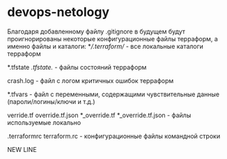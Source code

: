 # devops-netology
Благодаря добавленному файлу .gitignore в будущем будут проигнорированы некоторые конфигурационные файлы терраформ, а именно файлы и каталоги:
**/.terraform/* - все локальные каталоги терраформ

*.tfstate
*.tfstate.* - файлы состояний терраформ 

crash.log - файл с логом критичных ошибок терраформ

*.tfvars - файл с переменными, содержащими чувствительные данные (пароли/логины/ключи и т.д.)

verride.tf
override.tf.json
*_override.tf
*_override.tf.json - файлы используемые локально

.terraformrc
terraform.rc - конфигурационные файлы командной строки

NEW LINE
